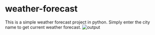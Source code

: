 # weather-forecast
This is a simple weather forecast project in python. Simply enter the city name to get current weather forecast.
![output](https://user-images.githubusercontent.com/121479492/233165813-548c0469-5487-4719-b6c1-df5a59106578.jpg)

